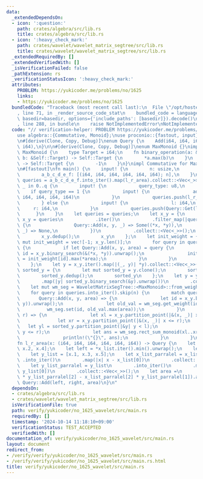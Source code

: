 ```yaml
---
data:
  _extendedDependsOn:
  - icon: ':question:'
    path: crates/algebra/src/lib.rs
    title: crates/algebra/src/lib.rs
  - icon: ':heavy_check_mark:'
    path: crates/wavelet/wavelet_matrix_segtree/src/lib.rs
    title: crates/wavelet/wavelet_matrix_segtree/src/lib.rs
  _extendedRequiredBy: []
  _extendedVerifiedWith: []
  _isVerificationFailed: false
  _pathExtension: rs
  _verificationStatusIcon: ':heavy_check_mark:'
  attributes:
    PROBLEM: https://yukicoder.me/problems/no/1625
    links:
    - https://yukicoder.me/problems/no/1625
  bundledCode: "Traceback (most recent call last):\n  File \"/opt/hostedtoolcache/Python/3.10.15/x64/lib/python3.10/site-packages/onlinejudge_verify/documentation/build.py\"\
    , line 71, in _render_source_code_stat\n    bundled_code = language.bundle(stat.path,\
    \ basedir=basedir, options={'include_paths': [basedir]}).decode()\n  File \"/opt/hostedtoolcache/Python/3.10.15/x64/lib/python3.10/site-packages/onlinejudge_verify/languages/rust.py\"\
    , line 288, in bundle\n    raise NotImplementedError\nNotImplementedError\n"
  code: "// verification-helper: PROBLEM https://yukicoder.me/problems/no/1625\n\n\
    use algebra::{Commutative, Monoid};\nuse proconio::{fastout, input};\nuse wavelet_matrix_segtree::WaveletMatrixSegTree;\n\
    \n#[derive(Clone, Copy, Debug)]\nenum Query {\n    Add(i64, i64, i64),\n    Get(i64,\
    \ i64),\n}\n\n#[derive(Clone, Copy, Debug)]\nenum MaxMonoid {}\nimpl Monoid for\
    \ MaxMonoid {\n    type Target = i64;\n    fn binary_operation(a: &Self::Target,\
    \ b: &Self::Target) -> Self::Target {\n        *a.max(b)\n    }\n    fn id_element()\
    \ -> Self::Target {\n        -1\n    }\n}\nimpl Commutative for MaxMonoid {}\n\
    \n#[fastout]\nfn main() {\n    input! {\n        n: usize,\n        q: usize,\n\
    \        a_b_c_d_e_f: [(i64, i64, i64, i64, i64, i64); n],\n    }\n    let mut\
    \ queries = a_b_c_d_e_f.into_iter().map(l_r_area).collect::<Vec<_>>();\n    for\
    \ _ in 0..q {\n        input! {\n            query_type: u8,\n        }\n    \
    \    if query_type == 1 {\n            input! {\n                add: (i64, i64,\
    \ i64, i64, i64, i64)\n            }\n            queries.push(l_r_area(add));\n\
    \        } else {\n            input! {\n                l: i64,\n           \
    \     r: i64,\n            }\n            queries.push(Query::Get(l, r));\n  \
    \      }\n    }\n    let queries = queries;\n    let x_y = {\n        let mut\
    \ x_y = queries\n            .iter()\n            .filter_map(|query| match query\
    \ {\n                Query::Add(x, y, _) => Some((*x, *y)),\n                Query::Get(_,\
    \ _) => None,\n            })\n            .collect::<Vec<_>>();\n        x_y.sort_unstable();\n\
    \        x_y.dedup();\n        x_y\n    };\n    let init_weight = {\n        let\
    \ mut init_weight = vec![-1; x_y.len()];\n        for query in queries.iter().take(n)\
    \ {\n            if let Query::Add(x, y, area) = query {\n                let\
    \ id = x_y.binary_search(&(*x, *y)).unwrap();\n                init_weight[id]\
    \ = init_weight[id].max(*area);\n            }\n        }\n        init_weight\n\
    \    };\n    let y = x_y.iter().map(|(_, y)| *y).collect::<Vec<_>>();\n    let\
    \ sorted_y = {\n        let mut sorted_y = y.clone();\n        sorted_y.sort_unstable();\n\
    \        sorted_y.dedup();\n        sorted_y\n    };\n    let y = y\n        .into_iter()\n\
    \        .map(|y| sorted_y.binary_search(&y).unwrap())\n        .collect::<Vec<_>>();\n\
    \    let mut wm_seg = WaveletMatrixSegTree::<MaxMonoid>::from_weight(&y, &init_weight);\n\
    \    for query in queries.into_iter().skip(n) {\n        match query {\n     \
    \       Query::Add(x, y, area) => {\n                let id = x_y.binary_search(&(x,\
    \ y)).unwrap();\n                let old_val = wm_seg.get_weight(id);\n      \
    \          wm_seg.set(id, old_val.max(area));\n            }\n            Query::Get(l,\
    \ r) => {\n                let xl = x_y.partition_point(|&(x, _)| x < l);\n  \
    \              let xr = x_y.partition_point(|&(x, _)| x <= r);\n             \
    \   let yl = sorted_y.partition_point(|&y| y < l);\n                let yr = sorted_y.partition_point(|&y|\
    \ y <= r);\n                let ans = wm_seg.rect_sum_monoid(xl..xr, yl..yr);\n\
    \                println!(\"{}\", ans);\n            }\n        }\n    }\n}\n\n\
    fn l_r_area(x: (i64, i64, i64, i64, i64, i64)) -> Query {\n    let x_list = [x.0,\
    \ x.2, x.4];\n    let left = *x_list.iter().min().unwrap();\n    let right = *x_list.iter().max().unwrap();\n\
    \    let y_list = [x.1, x.3, x.5];\n    let x_list_parralel = x_list\n       \
    \ .into_iter()\n        .map(|x| x - x_list[0])\n        .collect::<Vec<_>>();\n\
    \    let y_list_parralel = y_list\n        .into_iter()\n        .map(|y| y -\
    \ y_list[0])\n        .collect::<Vec<_>>();\n    let area =\n        (x_list_parralel[1]\
    \ * y_list_parralel[2] - x_list_parralel[2] * y_list_parralel[1]).abs();\n   \
    \ Query::Add(left, right, area)\n}\n"
  dependsOn:
  - crates/algebra/src/lib.rs
  - crates/wavelet/wavelet_matrix_segtree/src/lib.rs
  isVerificationFile: true
  path: verify/yukicoder/no_1625_wavelet/src/main.rs
  requiredBy: []
  timestamp: '2024-10-14 11:18:10+09:00'
  verificationStatus: TEST_ACCEPTED
  verifiedWith: []
documentation_of: verify/yukicoder/no_1625_wavelet/src/main.rs
layout: document
redirect_from:
- /verify/verify/yukicoder/no_1625_wavelet/src/main.rs
- /verify/verify/yukicoder/no_1625_wavelet/src/main.rs.html
title: verify/yukicoder/no_1625_wavelet/src/main.rs
---
```

